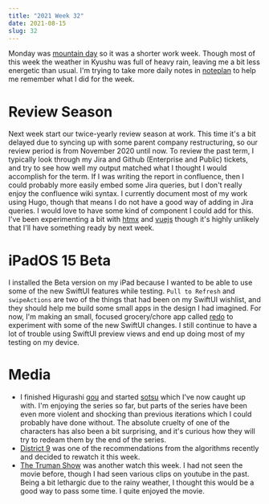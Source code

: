 ```yaml
---
title: "2021 Week 32"
date: 2021-08-15
slug: 32
---
```


Monday was [mountain day] so it was a shorter work week. Though most of this week the weather in Kyushu was full of heavy rain, leaving me a bit less energetic than usual. I'm trying to take more daily notes in [noteplan] to help me remember what I did for the week.

<!--more-->

# Review Season

Next week start our twice-yearly review season at work. This time it's a bit delayed due to syncing up with some parent company restructuring, so our review period is from November 2020 until now. To review the past term, I typically look through my Jira and Github (Enterprise and Public) tickets, and try to see how well my output matched what I thought I would accomplish for the term. If I was writing the report in confluence, then I could probably more easily embed some Jira queries, but I don't really enjoy the confluence wiki syntax. I currently document most of my work using Hugo, though that means I do not have a good way of adding in Jira queries. I would love to have some kind of component I could add for this. I've been experimenting a bit with [htmx] and [vuejs] though it's highly unlikely that I'll have something ready by next week.

# iPadOS 15 Beta

I installed the Beta version on my iPad because I wanted to be able to use some of the new SwiftUI features while testing. `Pull to Refresh` and `swipeActions` are two of the things that had been on my SwiftUI wishlist, and they should help me build some small apps in the design I had imagined. For now, I'm making an small, focused grocery/chore app called [redo] to experiment with some of the new SwiftUI changes. I still continue to have a lot of trouble using SwiftUI preview views and end up doing most of my testing on my device.

# Media

- I finished Higurashi [gou] and started [sotsu] which I've now caught up with. I'm enjoying the series so far, but parts of the series have been even more violent and shocking than previous iterations which I could probably have done without. The absolute cruelty of one of the characters has also been a bit surprising, and it's curious how they will try to redeam them by the end of the series.
- [District 9] was one of the recommendations from the algorithms recently and decided to rewatch it this week.
- [The Truman Show] was another watch this week. I had not seen the movie before, though I had seen various clips on youtube in the past. Being a bit lethargic due to the rainy weather, I thought this would be a good way to pass some time. I quite enjoyed the movie.

[mountain day]: https://en.wikipedia.org/wiki/Mountain_Day#Mountain_Day_in_Japan
[htmx]: https://htmx.org/
[vuejs]: https://vuejs.org/
[redo]: https://github.com/kfdm/redo
[noteplan]: https://noteplan.co/
[gou]: https://myanimelist.net/anime/41006/Higurashi_no_Naku_Koro_ni_Gou
[sotsu]: https://myanimelist.net/anime/48488/Higurashi_no_Naku_Koro_ni_Sotsu
[district 9]: https://en.wikipedia.org/wiki/District_9
[the truman show]: https://en.wikipedia.org/wiki/The_Truman_Show
